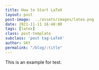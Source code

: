 ```yaml
---
title: How to Start LaTeX
layout: post
post-image:  ../assets/images/latex.png
date: 2021-11-11 16:40:00
tags: [latex]
class: post-template
subclass: 'post tag-LaTeX'
author: SKY
permalink: "/blog/:title"
---
```


This is an example for test.